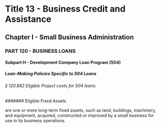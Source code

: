 
# Title 13 - Business Credit and Assistance
## Chapter I - Small Business Administration
### PART 120 - BUSINESS LOANS
#### Subpart H - Development Company Loan Program (504)
##### Loan-Making Policies Specific to 504 Loans
###### § 120.882 Eligible Project costs for 504 loans.
####### Eligible Fixed Assets

are one or more long-term fixed assets, such as land, buildings, machinery, and equipment, acquired, constructed or improved by a small business for use in its business operations.
